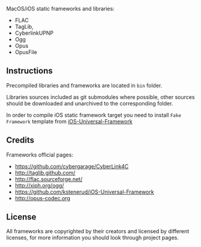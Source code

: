 MacOS/iOS static frameworks and libraries:
* FLAC
* TagLib,
* CyberlinkUPNP
* Ogg
* Opus
* OpusFile

Instructions
-------

Precompiled libraries and frameworks are located in `bin` folder.

Libraries sources included as git submodules where possible, other sources should be downloaded and unarchived to the corresponding folder.

In order to compile iOS static framework target you need to install `Fake Framework` template from [iOS-Universal-Framework](https://github.com/kstenerud/iOS-Universal-Framework)

Credits
-------

Frameworks official pages:

- https://github.com/cybergarage/CyberLink4C
- http://taglib.github.com/
- http://flac.sourceforge.net/
- http://xiph.org/ogg/
- https://github.com/kstenerud/iOS-Universal-Framework
- http://opus-codec.org

License
-------

All frameworks are copyrighted by their creators and licensed by different licenses, for more information you should look through project pages.
